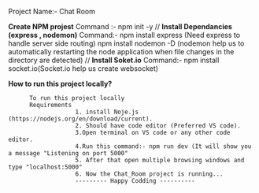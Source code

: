 Project Name:- Chat Room

**Create NPM projest**
Command :- npm init -y
//
**Install Dependancies (express , nodemon)**
Command:- npm install express (Need express to handle server side routing)
          npm install nodemon -D (nodemon help us to automatically restarting the node application when file changes in the directory are detected)
//
**Install Soket.io**
Command:- npm install socket.io(Socket.io help us create websocket)

**How to run this project locally?**

          To run this project locally 
          Requirements
                       1. install Noje.js (https://nodejs.org/en/download/current).
                       2. Should have code editor (Preferred VS code).
                       3.Open terminal on VS code or any other code editor.
                       4.Run this command:- npm run dev (It will show you a message "Listening on port 5000"
                       5. After that open multiple browsing windows and type "localhost:5000"
                       6. Now the Chat_Room project is running... 
                       --------- Happy Codding ----------
                       
          

